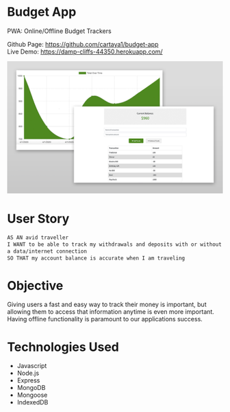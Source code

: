 # Budget App
PWA: Online/Offline Budget Trackers

Github Page: https://github.com/cartaya1/budget-app</br>
Live Demo: https://damp-cliffs-44350.herokuapp.com/</br>

![budget-tracker](/sample.png)

# User Story
```
AS AN avid traveller
I WANT to be able to track my withdrawals and deposits with or without a data/internet connection
SO THAT my account balance is accurate when I am traveling
```

# Objective
Giving users a fast and easy way to track their money is important, but allowing them to access that information anytime is even more important. Having offline functionality is paramount to our applications success.

# Technologies Used
* Javascript
* Node.js
* Express
* MongoDB
* Mongoose
* IndexedDB
